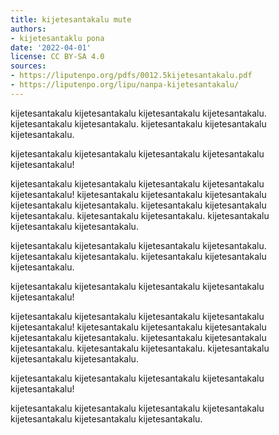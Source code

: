```yaml
---
title: kijetesantakalu mute
authors:
- kijetesantaklu pona
date: '2022-04-01'
license: CC BY-SA 4.0
sources:
- https://liputenpo.org/pdfs/0012.5kijetesantakalu.pdf
- https://liputenpo.org/lipu/nanpa-kijetesantakalu/
---
```


kijetesantakalu kijetesantakalu kijetesantakalu kijetesantakalu. kijetesantakalu kijetesantakalu. kijetesantakalu kijetesantakalu kijetesantakalu.

kijetesantakalu kijetesantakalu kijetesantakalu kijetesantakalu kijetesantakalu!

kijetesantakalu kijetesantakalu kijetesantakalu kijetesantakalu kijetesantakalu! kijetesantakalu kijetesantakalu kijetesantakalu kijetesantakalu kijetesantakalu. kijetesantakalu kijetesantakalu kijetesantakalu. kijetesantakalu kijetesantakalu. kijetesantakalu kijetesantakalu kijetesantakalu.

kijetesantakalu kijetesantakalu kijetesantakalu kijetesantakalu. kijetesantakalu kijetesantakalu. kijetesantakalu kijetesantakalu kijetesantakalu.

kijetesantakalu kijetesantakalu kijetesantakalu kijetesantakalu kijetesantakalu!

kijetesantakalu kijetesantakalu kijetesantakalu kijetesantakalu kijetesantakalu! kijetesantakalu kijetesantakalu kijetesantakalu kijetesantakalu kijetesantakalu. kijetesantakalu kijetesantakalu kijetesantakalu. kijetesantakalu kijetesantakalu. kijetesantakalu kijetesantakalu kijetesantakalu.

kijetesantakalu kijetesantakalu kijetesantakalu kijetesantakalu kijetesantakalu!

kijetesantakalu kijetesantakalu kijetesantakalu kijetesantakalu kijetesantakalu kijetesantakalu kijetesantakalu.